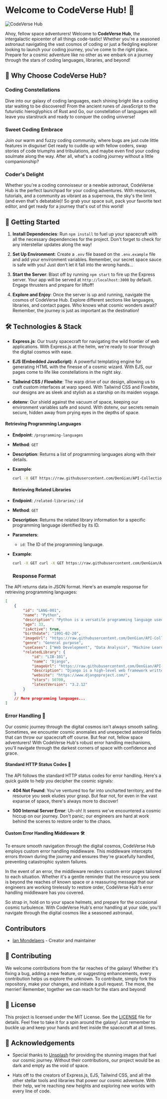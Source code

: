 # Welcome to CodeVerse Hub! 🚀

![CodeVerse Hub](https://images.unsplash.com/photo-1504639725590-34d0984388bd?q=80&w=1374&auto=format&fit=crop&ixlib=rb-4.0.3&ixid=M3wxMjA3fDB8MHxwaG90by1wYWdlfHx8fGVufDB8fHx8fA%3D%3D)

Ahoy, fellow space adventurers! Welcome to **CodeVerse Hub**, the intergalactic epicenter of all things code-tastic! Whether you're a seasoned astronaut navigating the vast cosmos of coding or just a fledgling explorer looking to launch your coding journey, you've come to the right place. Prepare for a cosmic adventure like no other as we embark on a journey through the stars of coding languages, libraries, and beyond!

## 🌟 Why Choose CodeVerse Hub?

### Coding Constellations
Dive into our galaxy of coding languages, each shining bright like a coding star waiting to be discovered! From the ancient runes of JavaScript to the futuristic hieroglyphics of Rust and Go, our constellation of languages will leave you starstruck and ready to conquer the coding universe!

### Sweet Coding Embrace
Join our warm and fuzzy coding community, where bugs are just cute little features in disguise! Get ready to cuddle up with fellow coders, swap stories of code triumphs and tribulations, and maybe even find your coding soulmate along the way. After all, what's a coding journey without a little companionship?

### Coder's Delight
Whether you're a coding connoisseur or a newbie astronaut, CodeVerse Hub is the perfect launchpad for your coding adventures. With resources, tutorials, and a community as vibrant as a supernova, the sky's the limit (and even that's debatable)! So grab your space suit, pack your favorite text editor, and get ready for a journey that's out of this world!

## 🚀 Getting Started

1. **Install Dependencies**: Run `npm install` to fuel up your spacecraft with all the necessary dependencies for the project. Don't forget to check for any interstellar updates along the way!

2. **Set Up Environment**: Create a `.env` file based on the `.env.example` file and add your environment variables. Remember, our secret space sauce is safe with you! Just don't let it fall into the wrong hands...

3. **Start the Server**: Blast off by running `npm start` to fire up the Express server. Your app will be served at `http://localhost:3000` by default. Engage thrusters and prepare for liftoff!

4. **Explore and Enjoy**: Once the server is up and running, navigate the cosmos of CodeVerse Hub. Explore different sections like languages, libraries, and contact pages. Who knows what cosmic wonders await? Remember, the journey is just as important as the destination!

## 🛠️ Technologies & Stack

- **Express.js**: Our trusty spacecraft for navigating the wild frontier of web applications. With Express.js at the helm, we're ready to soar through the digital cosmos with ease.

- **EJS (Embedded JavaScript)**: A powerful templating engine for generating HTML with the finesse of a cosmic wizard. With EJS, our pages come to life like constellations in the night sky.

- **Tailwind CSS / Flowbite**: The warp drive of our design, allowing us to craft custom interfaces at warp speed. With Tailwind CSS and Flowbite, our designs are as sleek and stylish as a starship on its maiden voyage.

- **dotenv**: Our shield against the vacuum of space, keeping our environment variables safe and sound. With dotenv, our secrets remain secure, hidden away from prying eyes in the depths of space.

#### Retrieving Programming Languages

- **Endpoint**: `/programming-languages`
- **Method**: `GET`
- **Description**: Returns a list of programming languages along with their details.
- **Example**:
  ```bash
  curl -X GET https://raw.githubusercontent.com/DenGian/API-Collection/main/assets/json/programming-languages.json
  ```

  #### Retrieving Related Libraries

- **Endpoint**: `/related-libraries/:id`
- **Method**: `GET`
- **Description**: Returns the related library information for a specific programming language identified by its ID.
- **Parameters**:
  - `id`: The ID of the programming language.
- **Example**:
  ```bash
  curl -X GET curl -X GET https://raw.githubusercontent.com/DenGian/API-Collection/main/assets/json/related-libraries.json/LANG-001
  ```

  ### Response Format

The API returns data in JSON format. Here's an example response for retrieving programming languages:

```json
[
	{
		"id": "LANG-001",
		"name": "Python",
		"description": "Python is a versatile programming language used for web development, data analysis, machine learning, and more.",
		"age": 33,
		"isActive": true,
		"birthdate": "1991-02-20",
		"imageUrl": "https://raw.githubusercontent.com/DenGian/API-Collection/main/assets/images/Angular.webp",
		"genre": "General purpose",
		"useCases": ["Web Development", "Data Analysis", "Machine Learning"],
		"relatedLibrary": {
			"id": "LIB-101",
			"name": "Django",
			"imageUrl": "https://raw.githubusercontent.com/DenGian/API-Collection/main/assets/images/Django.webp",
			"description": "Django is a high-level web framework written in Python that enables rapid web development.",
			"website": "https://www.djangoproject.com/",
			"stars": 50700,
			"latestVersion": "3.2.12"
		}
	}
	// More programming languages...
]
```

### Error Handling 🛑

Our cosmic journey through the digital cosmos isn't always smooth sailing. Sometimes, we encounter cosmic anomalies and unexpected asteroid fields that can throw our spacecraft off course. But fear not, fellow space adventurers! With CodeVerse Hub's robust error handling mechanisms, you'll navigate through the darkest corners of space with confidence and grace.

#### Standard HTTP Status Codes 🚥

The API follows the standard HTTP status codes for error handling. Here's a quick guide to help you decipher the cosmic signals:

- **404 Not Found**: You've ventured too far into uncharted territory, and the resource you seek eludes your grasp. But fear not, for even in the vast expanse of space, there's always more to discover!

- **500 Internal Server Error**: Uh-oh! It seems we've encountered a cosmic hiccup on our journey. Don't panic; our engineers are hard at work behind the scenes to restore order to the chaos.

#### Custom Error Handling Middleware 🛠️

To ensure smooth navigation through the digital cosmos, CodeVerse Hub employs custom error handling middleware. This middleware intercepts errors thrown during the journey and ensures they're gracefully handled, preventing catastrophic system failures.

In the event of an error, the middleware renders custom error pages tailored to each situation. Whether it's a gentle reminder that the resource you seek is beyond the reaches of known space or a reassuring message that our engineers are working tirelessly to restore order, CodeVerse Hub's error handling middleware has you covered.

So strap in, hold on to your space helmets, and prepare for the occasional cosmic turbulence. With CodeVerse Hub's error handling at your side, you'll navigate through the digital cosmos like a seasoned astronaut.

## Contributors

- [Ian Mondelaers](https://github.com/DenGian) - Creator and maintainer

## 🌠 Contributing

We welcome contributions from the far reaches of the galaxy! Whether it's fixing a bug, adding a new feature, or suggesting enhancements, every contribution helps us explore the unknown. To contribute, simply fork this repository, make your changes, and initiate a pull request. The more, the merrier! Remember, together we can reach for the stars and beyond!

## 📜 License

This project is licensed under the MIT License. See the [LICENSE](LICENSE) file for details. Feel free to take it for a spin around the galaxy! Just remember to buckle up and keep your hands and feet inside the spacecraft at all times.

## 🙏 Acknowledgements

- Special thanks to [Unsplash](https://unsplash.com/) for providing the stunning images that fuel our cosmic journey. Without their contributions, our project would be as dark and empty as the void of space.

- Hats off to the creators of Express.js, EJS, Tailwind CSS, and all the other stellar tools and libraries that power our cosmic adventure. With their help, we're reaching new heights and exploring new worlds with every line of code.
